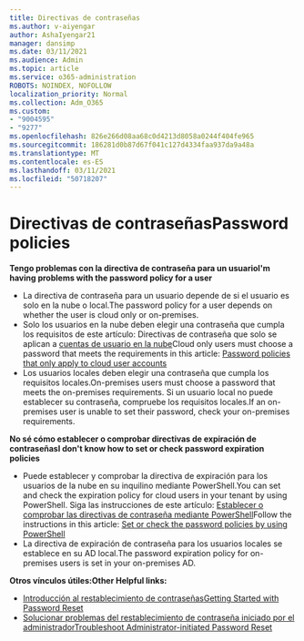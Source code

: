 ```yaml
---
title: Directivas de contraseñas
ms.author: v-aiyengar
author: AshaIyengar21
manager: dansimp
ms.date: 03/11/2021
ms.audience: Admin
ms.topic: article
ms.service: o365-administration
ROBOTS: NOINDEX, NOFOLLOW
localization_priority: Normal
ms.collection: Adm_O365
ms.custom:
- "9004595"
- "9277"
ms.openlocfilehash: 826e266d08aa68c0d4213d8058a0244f404fe965
ms.sourcegitcommit: 186281d0b87d67f041c127d4334faa937da9a48a
ms.translationtype: MT
ms.contentlocale: es-ES
ms.lasthandoff: 03/11/2021
ms.locfileid: "50718207"
---
```

# <a name="password-policies"></a><span data-ttu-id="788e5-102">Directivas de contraseñas</span><span class="sxs-lookup"><span data-stu-id="788e5-102">Password policies</span></span>

<span data-ttu-id="788e5-103">**Tengo problemas con la directiva de contraseña para un usuario**</span><span class="sxs-lookup"><span data-stu-id="788e5-103">**I'm having problems with the password policy for a user**</span></span>

- <span data-ttu-id="788e5-104">La directiva de contraseña para un usuario depende de si el usuario es solo en la nube o local.</span><span class="sxs-lookup"><span data-stu-id="788e5-104">The password policy for a user depends on whether the user is cloud only or on-premises.</span></span>
- <span data-ttu-id="788e5-105">Solo los usuarios en la nube deben elegir una contraseña que cumpla los requisitos de este artículo: Directivas de contraseña que solo se aplican a [cuentas de usuario en la nube](https://docs.microsoft.com/azure/active-directory/authentication/concept-sspr-policy?WT.mc_id=Portal-Microsoft_Azure_Support#password-policies-that-only-apply-to-cloud-user-accounts)</span><span class="sxs-lookup"><span data-stu-id="788e5-105">Cloud only users must choose a password that meets the requirements in this article: [Password policies that only apply to cloud user accounts](https://docs.microsoft.com/azure/active-directory/authentication/concept-sspr-policy?WT.mc_id=Portal-Microsoft_Azure_Support#password-policies-that-only-apply-to-cloud-user-accounts)</span></span>
- <span data-ttu-id="788e5-106">Los usuarios locales deben elegir una contraseña que cumpla los requisitos locales.</span><span class="sxs-lookup"><span data-stu-id="788e5-106">On-premises users must choose a password that meets the on-premises requirements.</span></span> <span data-ttu-id="788e5-107">Si un usuario local no puede establecer su contraseña, compruebe los requisitos locales.</span><span class="sxs-lookup"><span data-stu-id="788e5-107">If an on-premises user is unable to set their password, check your on-premises requirements.</span></span>

<span data-ttu-id="788e5-108">**No sé cómo establecer o comprobar directivas de expiración de contraseñas**</span><span class="sxs-lookup"><span data-stu-id="788e5-108">**I don't know how to set or check password expiration policies**</span></span>

- <span data-ttu-id="788e5-109">Puede establecer y comprobar la directiva de expiración para los usuarios de la nube en su inquilino mediante PowerShell.</span><span class="sxs-lookup"><span data-stu-id="788e5-109">You can set and check the expiration policy for cloud users in your tenant by using PowerShell.</span></span> <span data-ttu-id="788e5-110">Siga las instrucciones de este artículo: [Establecer o comprobar las directivas de contraseña mediante PowerShell](https://docs.microsoft.com/azure/active-directory/authentication/concept-sspr-policy?WT.mc_id=Portal-Microsoft_Azure_Support#set-or-check-the-password-policies-by-using-powershell)</span><span class="sxs-lookup"><span data-stu-id="788e5-110">Follow the instructions in this article: [Set or check the password policies by using PowerShell](https://docs.microsoft.com/azure/active-directory/authentication/concept-sspr-policy?WT.mc_id=Portal-Microsoft_Azure_Support#set-or-check-the-password-policies-by-using-powershell)</span></span>
- <span data-ttu-id="788e5-111">La directiva de expiración de contraseña para los usuarios locales se establece en su AD local.</span><span class="sxs-lookup"><span data-stu-id="788e5-111">The password expiration policy for on-premises users is set in your on-premises AD.</span></span>

<span data-ttu-id="788e5-112">**Otros vínculos útiles:**</span><span class="sxs-lookup"><span data-stu-id="788e5-112">**Other Helpful links:**</span></span>
- [<span data-ttu-id="788e5-113">Introducción al restablecimiento de contraseñas</span><span class="sxs-lookup"><span data-stu-id="788e5-113">Getting Started with Password Reset</span></span>](https://docs.microsoft.com/azure/active-directory/authentication/concept-sspr-policy?WT.mc_id=Portal-Microsoft_Azure_Support#set-or-check-the-password-policies-by-using-powershell)
- [<span data-ttu-id="788e5-114">Solucionar problemas del restablecimiento de contraseña iniciado por el administrador</span><span class="sxs-lookup"><span data-stu-id="788e5-114">Troubleshoot Administrator-initiated Password Reset</span></span>](https://docs.microsoft.com/azure/active-directory/active-directory-passwords-troubleshoot?WT.mc_id=Portal-Microsoft_Azure_Support#troubleshoot-the-password-reset-portal)
